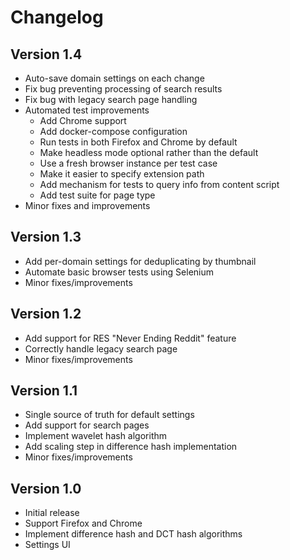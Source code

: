 # Changelog

## Version 1.4
- Auto-save domain settings on each change
- Fix bug preventing processing of search results
- Fix bug with legacy search page handling
- Automated test improvements
    - Add Chrome support
    - Add docker-compose configuration
    - Run tests in both Firefox and Chrome by default
    - Make headless mode optional rather than the default
    - Use a fresh browser instance per test case
    - Make it easier to specify extension path
    - Add mechanism for tests to query info from content script
    - Add test suite for page type
- Minor fixes and improvements

## Version 1.3

- Add per-domain settings for deduplicating by thumbnail
- Automate basic browser tests using Selenium
- Minor fixes/improvements

## Version 1.2

- Add support for RES "Never Ending Reddit" feature
- Correctly handle legacy search page
- Minor fixes/improvements

## Version 1.1

- Single source of truth for default settings
- Add support for search pages
- Implement wavelet hash algorithm
- Add scaling step in difference hash implementation
- Minor fixes/improvements

## Version 1.0

- Initial release
- Support Firefox and Chrome
- Implement difference hash and DCT hash algorithms
- Settings UI

